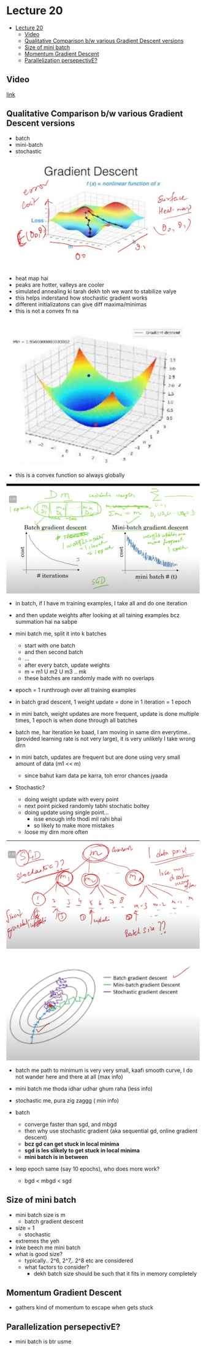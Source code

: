 # Lecture 20

- [Lecture 20](#lecture-20)
  - [Video](#video)
  - [Qualitative Comparison b/w various Gradient Descent versions](#qualitative-comparison-bw-various-gradient-descent-versions)
  - [Size of mini batch](#size-of-mini-batch)
  - [Momentum Gradient Descent](#momentum-gradient-descent)
  - [Parallelization persepectivE?](#parallelization-persepective)

## Video

[link](https://drive.google.com/file/d/1mU-hNsIiyAJqMgaG79MW8YDZ4MWLBjeC/view)

## Qualitative Comparison b/w various Gradient Descent versions

- batch
- mini-batch
- stochastic

![gd](gd.png)

- heat map hai
- peaks are hotter, valleys are cooler
- simulated annealing ki tarah dekh toh we want to stabilize valye
- this helps inderstand how stochastic gradient works
- different initializatons can give diff maxima/minimas
- this is not a convex fn na

![g](gdco.png)

- this is a convex function so always globally

![b](bmb.png)

- in batch, if I have m training examples, I take all and do one iteration
- and then update weights after looking at all taining examples bcz summation hai na sabpe
- mini batch me, split it into k batches
  - start with one batch
  - and then second batch
  - ...
  - after every batch, update weights
  - m = m1 U m2 U m3 .. mk
  - these batches are randomly made with no overlaps
- epoch = 1 runthrough over all training examples
- in batch grad descent, 1 weight update = done in 1 iteration = 1 epoch
- in mini batch, weight updates are more frequent, update is done multiple times, 1 epoch is when done through all batches

- batch me, har iteration ke baad, I am moving in same dirn everytime.. (provided learning rate is not very large), it is very unlikely I take wrong dirn
- in mini batch, updates are frequent but are done using very small amount of data (m1 << m)
  - since bahut kam data pe karra, toh error chances jyaada

- Stochastic?
  - doing weight update with every point
  - next point picked randomly tabhi stochatic boltey
  - doing update using single point...
    - isse enough info thodi mil rahi bhai
    - so likely to make more mistakes
  - loose my dirn more often

![s](sgd.png)

![c](cmp.png)

- batch me path to minimum is very very small, kaafi smooth curve, I do not wander here and there at all (max info)
- mini batch me thoda idhar udhar ghum raha (less info)
- stochastic me, pura zig zaggg ( min info)

- batch
  - converge faster than sgd, and mbgd
  - then why use stochastic gradient (aka sequential gd, online gradient descent)
  - **bcz gd can get stuck in local minima**
  - **sgd is les slikely to get stuck in local minima**
  - **mini batch is in between**
- leep epoch same (say 10 epochs), who does more work?
  - bgd < mbgd < sgd

## Size of mini batch

- mini batch size is m
  - batch gradient descent
- size = 1
  - stochastic
- extremes the yeh
- inke beech me mini batch
- what is good size?  
  - typically.. 2^6, 2^7,. 2^8 etc are considered
  - what factors to consider?
    - dekh batch size should be such that it fits in memory completely

## Momentum Gradient Descent

- gathers kind of momentum to escape when gets stuck

## Parallelization persepectivE?

- mini batch is btr usme